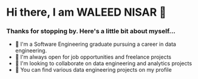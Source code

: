 # Hi there, I am WALEED NISAR 👋

### Thanks for stopping by. Here's a little bit about myself...


<!--
**Waleed-Nisar/Waleed-Nisar** is a ✨ _special_ ✨ repository because its `README.md` (this file) appears on your GitHub profile.

Here are some ideas to get you started:

- 🔭 I’m currently working on ...
- 🌱 I’m currently learning ...
- 👯 I’m looking to collaborate on ...
- 🤔 I’m looking for help with ...
- 💬 Ask me about ...
- 📫 How to reach me: ...
- 😄 Pronouns: ...
- ⚡ Fun fact: ...
-->
- 🔭 I'm a Software Engineering graduate pursuing a career in data engineering.
- 👯 I'm always open for job opportunities and freelance projects
- 💬 I'm looking to collaborate on data engineering and analytics projects
- 🤘 You can find various data engineering projects on my profile

  
